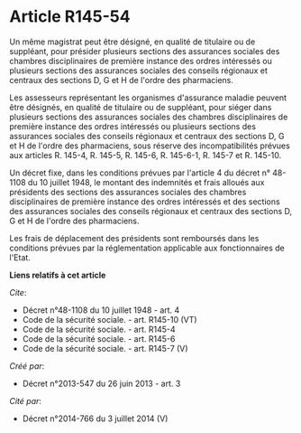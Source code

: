 # Article R145-54

Un même magistrat peut être désigné, en qualité de titulaire ou de suppléant, pour présider plusieurs sections des assurances
sociales des chambres disciplinaires de première instance des ordres intéressés ou plusieurs sections des assurances sociales
des conseils régionaux et centraux des sections D, G et H de l'ordre des pharmaciens. 

Les assesseurs représentant les organismes d'assurance maladie peuvent être désignés, en qualité de titulaire ou de
suppléant, pour siéger dans plusieurs sections des assurances sociales des chambres disciplinaires de première instance des
ordres intéressés ou plusieurs sections des assurances sociales des conseils régionaux et centraux des sections D, G et H de
l'ordre des pharmaciens, sous réserve des incompatibilités prévues aux articles R. 145-4, R. 145-5, R. 145-6, R. 145-6-1, R.
145-7 et R. 145-10. 

Un décret fixe, dans les conditions prévues par l'article 4 du décret n° 48-1108 du 10 juillet 1948, le montant des
indemnités et frais alloués aux présidents des sections des assurances sociales des chambres disciplinaires de première
instance des ordres intéressés et des sections des assurances sociales des conseils régionaux et centraux des sections D, G
et H de l'ordre des pharmaciens. 

Les frais de déplacement des présidents sont remboursés dans les conditions prévues par la réglementation applicable aux
fonctionnaires de l'Etat.

**Liens relatifs à cet article**

_Cite_:

  - Décret n°48-1108 du 10 juillet 1948 - art. 4
  - Code de la sécurité sociale. - art. R145-10 (VT)
  - Code de la sécurité sociale. - art. R145-4
  - Code de la sécurité sociale. - art. R145-6
  - Code de la sécurité sociale. - art. R145-7 (V)

_Créé par_:

  - Décret n°2013-547 du 26 juin 2013 - art. 3

_Cité par_:

  - Décret n°2014-766 du 3 juillet 2014 (V)
